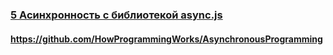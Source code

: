 ### [5 Асинхронность с библиотекой async.js](https://www.youtube.com/watch?v=XQ94wQc-erU)

#### https://github.com/HowProgrammingWorks/AsynchronousProgramming

